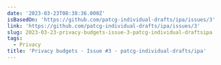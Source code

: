 ```yaml
---
date: '2023-03-23T08:38:36.000Z'
isBasedOn: 'https://github.com/patcg-individual-drafts/ipa/issues/3'
link: 'https://github.com/patcg-individual-drafts/ipa/issues/3'
slug: 2023-03-23-privacy-budgets-issue-3-patcg-individual-draftsipa
tags:
  - Privacy
title: 'Privacy budgets · Issue #3 · patcg-individual-drafts/ipa'
---
```


